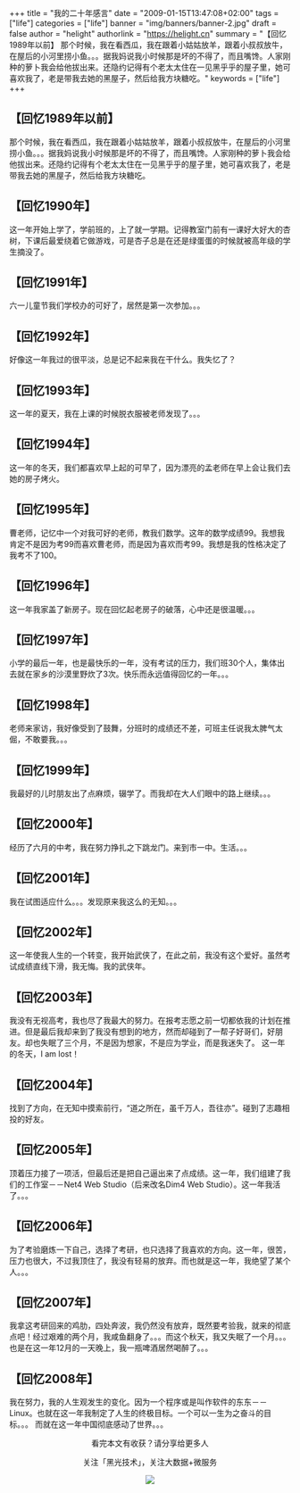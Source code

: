 +++
title = "我的二十年感言"
date = "2009-01-15T13:47:08+02:00"
tags = ["life"]
categories = ["life"]
banner = "img/banners/banner-2.jpg"
draft = false
author = "helight"
authorlink = "https://helight.cn"
summary = "【回忆1989年以前】 那个时候，我在看西瓜，我在跟着小姑姑放羊，跟着小叔叔放牛，在屋后的小河里捞小鱼。。。据我妈说我小时候那是坏的不得了，而且嘴馋。人家刚种的萝卜我会给他拔出来。还隐约记得有个老太太住在一见黑乎乎的屋子里，她可喜欢我了，老是带我去她的黑屋子，然后给我方块糖吃。"
keywords = ["life"]
+++

## 【回忆1989年以前】

 那个时候，我在看西瓜，我在跟着小姑姑放羊，跟着小叔叔放牛，在屋后的小河里捞小鱼。。。据我妈说我小时候那是坏的不得了，而且嘴馋。人家刚种的萝卜我会给他拔出来。还隐约记得有个老太太住在一见黑乎乎的屋子里，她可喜欢我了，老是带我去她的黑屋子，然后给我方块糖吃。 

## 【回忆1990年】
这一年开始上学了，学前班的，上了就一学期。记得教室门前有一课好大好大的杏树，下课后最爱绕着它做游戏，可是杏子总是在还是绿蛋蛋的时候就被高年级的学生摘没了。 

## 【回忆1991年】
六一儿童节我们学校办的可好了，居然是第一次参加。。。 
## 【回忆1992年】 
好像这一年我过的很平淡，总是记不起来我在干什么。我失忆了？ 
## 【回忆1993年】 
这一年的夏天，我在上课的时候脱衣服被老师发现了。。。 
## 【回忆1994年】 
这一年的冬天，我们都喜欢早上起的可早了，因为漂亮的孟老师在早上会让我们去她的房子烤火。 
## 【回忆1995年】 
曹老师，记忆中一个对我可好的老师，教我们数学。这年的数学成绩99。我想我肯定不是因为考99而喜欢曹老师，而是因为喜欢而考99。我想是我的性格决定了我考不了100。 
## 【回忆1996年】 
这一年我家盖了新房子。现在回忆起老房子的破落，心中还是很温暖。。。 
## 【回忆1997年】 
小学的最后一年，也是最快乐的一年，没有考试的压力，我们班30个人，集体出去就在家乡的沙漠里野炊了3次。快乐而永远值得回忆的一年。。。 
## 【回忆1998年】 　　 
老师来家访，我好像受到了鼓舞，分班时的成绩还不差，可班主任说我太脾气太倔，不敢要我。。。 
## 【回忆1999年】 　　 
我最好的儿时朋友出了点麻烦，辍学了。而我却在大人们眼中的路上继续。。。 
## 【回忆2000年】 　　 
经历了六月的中考，我在努力挣扎之下跳龙门。来到市一中。生活。。。 
## 【回忆2001年】 　　 
我在试图适应什么。。。发现原来我这么的无知。。。 
## 【回忆2002年】 　 
这一年使我人生的一个转变，我开始武侠了，在此之前，我没有这个爱好。虽然考试成绩直线下滑，我无悔。我的武侠年。 
## 【回忆2003年】 　　
我没有无视高考，我也尽了我最大的努力。在报考志愿之前一切都依我的计划在推进。但是最后我却来到了我没有想到的地方，然而却碰到了一帮子好哥们，好朋友。却也失眠了三个月，不是因为想家，不是应为学业，而是我迷失了。 这一年的冬天，I am lost！ 
## 【回忆2004年】 　　
找到了方向，在无知中摸索前行，“道之所在，虽千万人，吾往亦”。碰到了志趣相投的好友。 
## 【回忆2005年】 　　
顶着压力接了一项活，但最后还是把自己逼出来了点成绩。这一年，我们组建了我们的工作室－－Net4 Web Studio（后来改名Dim4 Web Studio）。这一年我活了。。。 
## 【回忆2006年】 　　
为了考验磨炼一下自己，选择了考研，也只选择了我喜欢的方向。这一年，很苦，压力也很大，不过我顶住了，我没有轻易的放弃。而也就是这一年，我绝望了某个人。。。 
## 【回忆2007年】 　　
我拿这考研回来的鸡肋，四处奔波，我仍然没有放弃，既然要考验我，就来的彻底点吧！经过艰难的两个月，我咸鱼翻身了。。。而这个秋天，我又失眠了一个月。。。也是在这一年12月的一天晚上，我一瓶啤酒居然喝醉了。。。 
## 【回忆2008年】 　　
我在努力，我的人生观发生的变化。因为一个程序或是叫作软件的东东－－Linux。也就在这一年我制定了人生的终极目标。一个可以一生为之奋斗的目标。。。 而就在这一年中国彻底感动了世界。。。

<center>
看完本文有收获？请分享给更多人<br>

关注「黑光技术」，关注大数据+微服务<br>

![](/img/qrcode_helight_tech.jpg)
</center>
